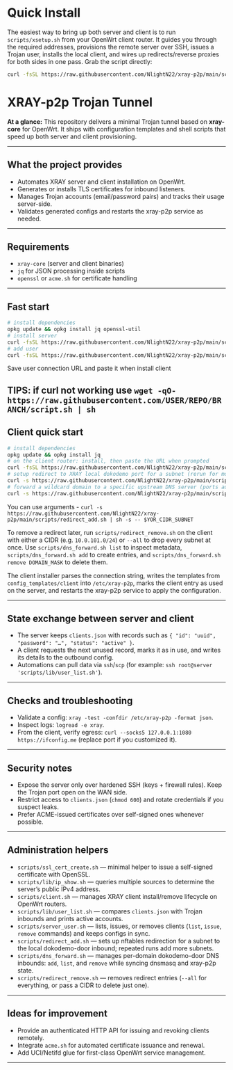 # Quick Install

The easiest way to bring up both server and client is to run `scripts/xsetup.sh` from your OpenWrt client router. It guides you through the required addresses, provisions the remote server over SSH, issues a Trojan user, installs the local client, and wires up redirects/reverse proxies for both sides in one pass. Grab the script directly:

```bash
curl -fsSL https://raw.githubusercontent.com/NlightN22/xray-p2p/main/scripts/xsetup.sh | sh
```

# XRAY-p2p Trojan Tunnel

**At a glance:** This repository delivers a minimal Trojan tunnel based on **xray-core** for OpenWrt. It ships with configuration templates and shell scripts that speed up both server and client provisioning.

---

## What the project provides

- Automates XRAY server and client installation on OpenWrt.
- Generates or installs TLS certificates for inbound listeners.
- Manages Trojan accounts (email/password pairs) and tracks their usage server-side.
- Validates generated configs and restarts the xray-p2p service as needed.

---

## Requirements

- `xray-core` (server and client binaries)
- `jq` for JSON processing inside scripts
- `openssl` or `acme.sh` for certificate handling

---

## Fast start

``` bash
# install dependencies
opkg update && opkg install jq openssl-util
# install server
curl -fsSL https://raw.githubusercontent.com/NlightN22/xray-p2p/main/scripts/server.sh | sh -s -- install
# add user
curl -fsSL https://raw.githubusercontent.com/NlightN22/xray-p2p/main/scripts/server_user.sh | sh -s -- issue
```
Save user connection URL and paste it when install client

TIPS: if curl not working use `wget -qO- https://raw.githubusercontent.com/USER/REPO/BRANCH/script.sh | sh`
---

## Client quick start
``` bash
# install dependencies
opkg update && opkg install jq
# on the client router: install, then paste the URL when prompted
curl -fsSL https://raw.githubusercontent.com/NlightN22/xray-p2p/main/scripts/client.sh | sh -s -- install
# setup redirect to XRAY local dokodemo port for a subnet (rerun for more)
curl -s https://raw.githubusercontent.com/NlightN22/xray-p2p/main/scripts/redirect_add.sh | sh
# forward a wildcard domain to a specific upstream DNS server (ports auto-increment from 53331)
curl -s https://raw.githubusercontent.com/NlightN22/xray-p2p/main/scripts/dns_forward.sh | sh -s -- add
```
You can use arguments - `curl -s https://raw.githubusercontent.com/NlightN22/xray-p2p/main/scripts/redirect_add.sh | sh -s -- $YOR_CIDR_SUBNET`

To remove a redirect later, run `scripts/redirect_remove.sh` on the client
with either a CIDR (e.g. `10.0.101.0/24`) or `--all` to drop every subnet at once.
Use `scripts/dns_forward.sh list` to inspect metadata, `scripts/dns_forward.sh add` to create entries, and `scripts/dns_forward.sh remove DOMAIN_MASK` to delete them.

The client installer parses the connection string, writes the templates from `config_templates/client` into `/etc/xray-p2p`, marks the client entry as used on the server, and restarts the xray-p2p service to apply the configuration.

---

## State exchange between server and client

- The server keeps `clients.json` with records such as `{ "id": "uuid", "password": "…", "status": "active" }`.
- A client requests the next unused record, marks it as in use, and writes its details to the outbound config.
- Automations can pull data via `ssh`/`scp` (for example: `ssh root@server 'scripts/lib/user_list.sh'`).

---

## Checks and troubleshooting

- Validate a config: `xray -test -confdir /etc/xray-p2p -format json`.
- Inspect logs: `logread -e xray`.
- From the client, verify egress: `curl --socks5 127.0.0.1:1080 https://ifconfig.me` (replace port if you customized it).

---

## Security notes

- Expose the server only over hardened SSH (keys + firewall rules). Keep the Trojan port open on the WAN side.
- Restrict access to `clients.json` (`chmod 600`) and rotate credentials if you suspect leaks.
- Prefer ACME-issued certificates over self-signed ones whenever possible.

---

## Administration helpers

- `scripts/ssl_cert_create.sh` — minimal helper to issue a self-signed certificate with OpenSSL.
- `scripts/lib/ip_show.sh` — queries multiple sources to determine the server’s public IPv4 address.
- `scripts/client.sh` — manages XRAY client install/remove lifecycle on OpenWrt routers.
- `scripts/lib/user_list.sh` — compares `clients.json` with Trojan inbounds and prints active accounts.
- `scripts/server_user.sh` — lists, issues, or removes clients (`list`, `issue`, `remove` commands) and keeps configs in sync.
- `scripts/redirect_add.sh` — sets up nftables redirection for a subnet to the local dokodemo-door inbound; repeated runs add more subnets.
- `scripts/dns_forward.sh` — manages per-domain dokodemo-door DNS inbounds: `add`, `list`, and `remove` while syncing dnsmasq and xray-p2p state.
- `scripts/redirect_remove.sh` — removes redirect entries (`--all` for everything, or pass a CIDR to delete just one).

---

## Ideas for improvement

- Provide an authenticated HTTP API for issuing and revoking clients remotely.
- Integrate `acme.sh` for automated certificate issuance and renewal.
- Add UCI/Netifd glue for first-class OpenWrt service management.

---

